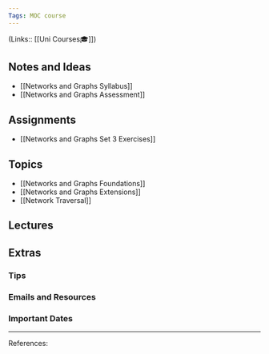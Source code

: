 ```yaml
---
Tags: MOC course
---
```

(Links:: [[Uni Courses🎓]])
## Notes and Ideas
- [[Networks and Graphs Syllabus]]
- [[Networks and Graphs Assessment]]
## Assignments
- [[Networks and Graphs Set 3 Exercises]]
## Topics
- [[Networks and Graphs Foundations]]
- [[Networks and Graphs Extensions]]
- [[Network Traversal]]
## Lectures
## Extras
### Tips
### Emails and Resources
### Important Dates
___
References:
